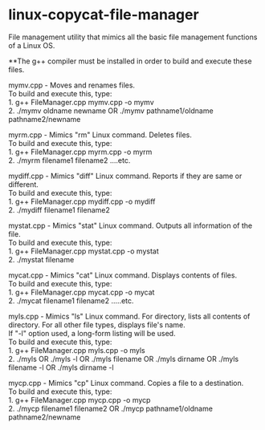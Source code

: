 # linux-copycat-file-manager
File management utility that mimics all the basic file management functions of a Linux OS.

**The g++ compiler must be installed in order to build and execute these files.

mymv.cpp - Moves and renames files. 
<br />To build and execute this, type: 
<br />    1. g++ FileManager.cpp mymv.cpp -o mymv
<br />    2. ./mymv oldname newname OR ./mymv pathname1/oldname pathname2/newname

myrm.cpp - Mimics "rm" Linux command. Deletes files.
<br />To build and execute this, type:
<br />    1. g++ FileManager.cpp myrm.cpp -o myrm
<br />    2. ./myrm filename1 filename2 ....etc.				

mydiff.cpp - Mimics "diff" Linux command. Reports if they are same or different.
<br />To build and execute this, type: 
    <br />          1. g++ FileManager.cpp mydiff.cpp -o mydiff
	<br />				    2. ./mydiff filename1 filename2

mystat.cpp - Mimics "stat" Linux command. Outputs all information of the file.
<br />To build and execute this, type: 
        <br />      1. g++ FileManager.cpp mystat.cpp -o mystat
	<br />				    2. ./mystat filename

mycat.cpp - Mimics "cat" Linux command. Displays contents of files.
<br />To build and execute this, type: 
       <br />       1. g++ FileManager.cpp mycat.cpp -o mycat
	<br />				    2. ./mycat filename1 filename2 .....etc.				

myls.cpp - Mimics "ls" Linux command. For directory, lists all contents of directory. For all other file types, displays file's name. 
<br />If "-l" option used, a long-form listing will be used.
<br />To build and execute this, type: 
     <br />         1. g++ FileManager.cpp myls.cpp -o myls
<br />	    2. ./myls OR ./myls -l OR ./myls filename OR ./myls dirname OR ./myls filename -l OR ./myls dirname -l

mycp.cpp - Mimics "cp" Linux command. Copies a file to a destination.
<br />To build and execute this, type: 
     <br />         1. g++ FileManager.cpp mycp.cpp -o mycp
	<br />			    2. ./mycp filename1 filename2 OR ./mycp pathname1/oldname pathname2/newname			
